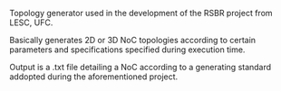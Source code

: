 Topology generator used in the development of the RSBR project from LESC, UFC.

Basically generates 2D or 3D NoC topologies according to certain parameters and specifications specified during execution time.

Output is a .txt file detailing a NoC according to a generating standard addopted during the aforementioned project.
